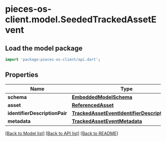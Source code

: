 # pieces-os-client.model.SeededTrackedAssetEvent

## Load the model package
```dart
import 'package:pieces-os-client/api.dart';
```

## Properties
Name | Type | Description | Notes
------------ | ------------- | ------------- | -------------
**schema** | [**EmbeddedModelSchema**](EmbeddedModelSchema.md) |  | [optional] 
**asset** | [**ReferencedAsset**](ReferencedAsset.md) |  | 
**identifierDescriptionPair** | [**TrackedAssetEventIdentifierDescriptionPairs**](TrackedAssetEventIdentifierDescriptionPairs.md) |  | 
**metadata** | [**TrackedAssetEventMetadata**](TrackedAssetEventMetadata.md) |  | [optional] 

[[Back to Model list]](../README.md#documentation-for-models) [[Back to API list]](../README.md#documentation-for-api-endpoints) [[Back to README]](../README.md)


